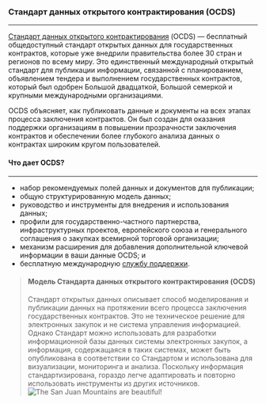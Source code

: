 ### Стандарт данных открытого контрактирования (OCDS)
---
[Стандарт данных открытого контрактирования](https://standard.open-contracting.org/latest/en/) (OCDS) — бесплатный общедоступный стандарт открытых данных для государственных контрактов, которые уже внедрили правительства более 30 стран и регионов по всему миру. Это единственный международный открытый стандарт для публикации информации, связанной с планированием, объявлением тендера и выполнением государственных контрактов, который был одобрен Большой двадцаткой, Большой семеркой и крупными международными организациями.

OCDS объясняет, как публиковать данные и документы на всех этапах процесса заключения контрактов. Он был создан для оказания поддержки организациям в повышении прозрачности заключения контрактов и обеспечении более глубокого анализа данных о контрактах широким кругом пользователей. 

#### Что дает OCDS?
---
- набор рекомендуемых полей данных и документов для публикации;
- общую структурированную модель данных;
- руководство и инструменты для внедрения и использования данных; 
- профили для государственно-частного партнерства, инфраструктурных проектов, европейского союза и генерального соглашения о закупках всемирной торговой организации; 
- механизм расширения для добавления дополнительной ключевой информации в ваши данные OCDS; и
- бесплатную международную [службу поддержки](data@open-contracting.org). 

> #### Модель Стандарта данных открытого контрактирования (OCDS)
> Стандарт открытых данных описывает способ моделирования и публикации данных на протяжении всего процесса заключения государственных контрактов. Это не техническое решение для электронных закупок и не система управления информацией. Однако Стандарт можно использовать для разработки информационной базы данных системы электронных закупок, а информация, содержащаяся в таких системах, может быть опубликована в соответствии со Стандартом и использована для визуализации, мониторинга и анализа. Поскольку информация стандартизирована, гораздо легче адаптировать и повторно использовать инструменты из других источников.
> ![The San Juan Mountains are beautiful!](https://www.open-contracting.org/wp-content/uploads/2020/01/OCDS-process.png "San Juan Mountains")
